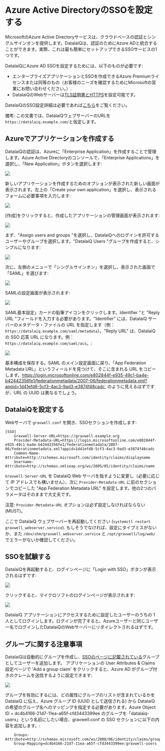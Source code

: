 # Azure Active DirectoryのSSOを設定する

MicrosoftのAzure Active Directoryサービスは、クラウドベースの認証とシングルサインオンを提供します。DatalaiQは、認証のためにAzure ADと統合することができます。実際、これは最も簡単にセットアップできるSSOサービスの1つです。

DatalaiQにAzure AD SSOを設定するためには、以下のものが必要です:

* エンタープライズアプリケーションとSSOを作成できるAzure Premiumライセンスまたは同等のもの（お客様のニーズを確認するためにMicrosoftの営業にお問い合わせください。）.
* DatalaiQのWebサーバーは[TLS証明書とHTTPS](#!configuration/certificates.md)を設定可能です。

DatalaiQのSSO設定詳細は必要であれば[こちら](#!configuration/sso.md)をご覧ください。

 備考: この文書では、DatalaiQウェブサーバーのURLを`https://datalaiq.example.com/`と仮定します。

## Azureでアプリケーションを作成する

DatalaiQの認証は、Azureに「Enterprise Application」を作成することで管理します。Azure Active Directoryのコンソールで、「Enterprise Applications」を選択し、「New Application」ボタンを選択します:

![](applications.png)

新しいアプリケーションを作成するためのオプションが表示された新しい画面が表示されます。左上の「Create your own application」を選択し、表示されるフォームに必要事項を入力します:

![](newapp.png)

[作成]をクリックすると、作成したアプリケーションの管理画面が表示されます:

![](newapp2.png)

まず、"Assign users and groups "を選択し、DatalaiQへのログインを許可するユーザーやグループを選択します。"DatalaiQ Users "グループを作成すると、シンプルになります:

![](groups.png)

次に、左側のメニューで「シングルサインオン」を選択し、表示された画面で「SAML」を選びます:

![](saml.png)

SAMLの設定画面が表示されます:

![](saml2.png)

 SAML基本設定」カードの鉛筆アイコンをクリックします。Identifier "と "Reply URL "フィールドを入力する必要があります。"Identifier" には、DatalaiQ サーバーのメタデータ・ファイルの URL を指定します（例：`https://datalaiq.example.com/saml/metadata`）。"Reply URL" は、DatalaiQ の SSO 応答 URL になります。例：`https://datalaiq.example.com/saml/acs`。:

![](basic.png)

基本構成を保存する。SAML のメイン設定画面に戻り、「App Federation Metadata URL」というフィールドを見つけて、そこに含まれる URL をコピーします。https://login.microsoftonline.com/e802844f-e935-49c1-ba4e-b42442356fe1/federationmetadata/2007-06/federationmetadata.xml?appid=1d41efd8-5cf3-4ac3-9ad3-e3874f48cadc` のように見えるはずですが、URL の UUID は異なるでしょう。

## DatalaiQを設定する

Webサーバで `gravwell.conf` を開き、SSOセクションを作成します:

```
[SSO]
	Gravwell-Server-URL=https://gravwell.example.org
	Provider-Metadata-URL=https://login.microsoftonline.com/e802844f-e935-49c1-ba4e-b42442356fe1/federationmetadata/2007-06/federationmetadata.xml?appid=1d41efd8-5cf3-4ac3-9ad3-e3874f48cadc
	Common-Name-Attribute=http://schemas.microsoft.com/identity/claims/displayname
	Username-Attribute=http://schemas.xmlsoap.org/ws/2005/05/identity/claims/name
```

`Gravwell-Server-URL` を DatalaiQ Web サーバを指すように変更し（必要に応じて IP アドレスでも構いません）、次に `Provider-Metadata-URL` に前のセクションでコピーした "App Federation Metadata URL" を設定します。他の2つのパラメータはそのままで大丈夫です。

注意: `Provider-Metadata-URL` オプションは必ず設定しなければならない(MUST)。

ここで DatalaiQ ウェブサーバーを再起動してください (`systemctl restart gravwell_webserver.service`). もしそうでなければ、設定にタイプミスがないか、また `/dev/shm/gravwell_webserver.service` と `/opt/gravwell/log/web/` でエラーがないか確認してください。

## SSOを試験する

DatalaiQを再起動すると、ログインページに「Login with SSO」ボタンが表示されるはずです:

![](gravlogin.png)

クリックすると、マイクロソフトのログインページが表示されます:

![](login.png)

DatalaiQ アプリケーションにアクセスするために設定したユーザーのうちの 1 人としてログインします。ログインが完了すると、Azureユーザーと同じユーザー名でログインしたDatalaiQのWebサーバーにリダイレクトされるはずです。

## グループに関する注意事項

DatalaiQは自動的にグループを作成し、[SSOのページに記載されている](#!configuration/sso.md)グループとしてユーザーを追加します。 アプリケーションの User Attributes & Claims 設定ページで 'Add a group claim' をクリックすると、Azure AD がグループ付きのクレームを送信するように設定できます:

![](groups.png)

グループを有効にするには、どの属性にグループのリストが含まれているかを DatalaiQ に伝え、Azure グループ ID (UUID として送信される) から DatalaiQ の希望のグループ名へのマッピングを指定する必要があります。Azure Object ID = dc4b4166-21d7-11ea-a65f-cfd3443399ee のグループを「datalaiq-users」という名前にしたい場合、gravwell.conf の SSO セクションに以下の内容を追加します。:

```
	Groups-Attribute=http://schemas.microsoft.com/ws/2008/06/identity/claims/groups
	Group-Mapping=dc4b4166-21d7-11ea-a65f-cfd3443399ee:gravwell-users
```

